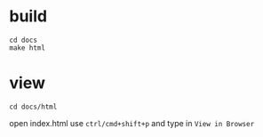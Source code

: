 # build
```
cd docs
make html
```

# view
```
cd docs/html
```
open index.html use `ctrl/cmd+shift+p` and type in `View in Browser`